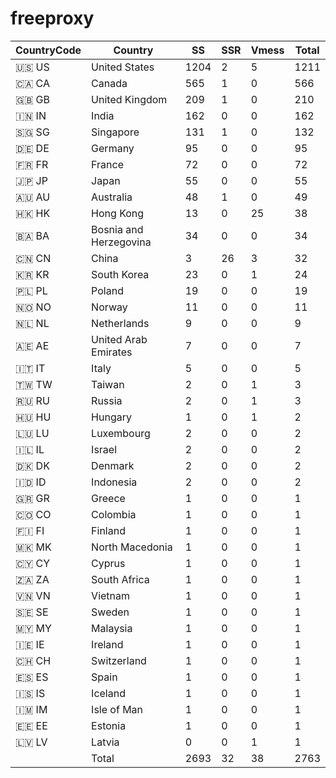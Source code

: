 # freeproxy

|CountryCode|Country|SS|SSR|Vmess|Total|
|  ----  | ----  |  ----  | ----  |  ----  | ----  |
|🇺🇸 US|United States|1204|2|5|1211|
|🇨🇦 CA|Canada|565|1|0|566|
|🇬🇧 GB|United Kingdom|209|1|0|210|
|🇮🇳 IN|India|162|0|0|162|
|🇸🇬 SG|Singapore|131|1|0|132|
|🇩🇪 DE|Germany|95|0|0|95|
|🇫🇷 FR|France|72|0|0|72|
|🇯🇵 JP|Japan|55|0|0|55|
|🇦🇺 AU|Australia|48|1|0|49|
|🇭🇰 HK|Hong Kong|13|0|25|38|
|🇧🇦 BA|Bosnia and Herzegovina|34|0|0|34|
|🇨🇳 CN|China|3|26|3|32|
|🇰🇷 KR|South Korea|23|0|1|24|
|🇵🇱 PL|Poland|19|0|0|19|
|🇳🇴 NO|Norway|11|0|0|11|
|🇳🇱 NL|Netherlands|9|0|0|9|
|🇦🇪 AE|United Arab Emirates|7|0|0|7|
|🇮🇹 IT|Italy|5|0|0|5|
|🇹🇼 TW|Taiwan|2|0|1|3|
|🇷🇺 RU|Russia|2|0|1|3|
|🇭🇺 HU|Hungary|1|0|1|2|
|🇱🇺 LU|Luxembourg|2|0|0|2|
|🇮🇱 IL|Israel|2|0|0|2|
|🇩🇰 DK|Denmark|2|0|0|2|
|🇮🇩 ID|Indonesia|2|0|0|2|
|🇬🇷 GR|Greece|1|0|0|1|
|🇨🇴 CO|Colombia|1|0|0|1|
|🇫🇮 FI|Finland|1|0|0|1|
|🇲🇰 MK|North Macedonia|1|0|0|1|
|🇨🇾 CY|Cyprus|1|0|0|1|
|🇿🇦 ZA|South Africa|1|0|0|1|
|🇻🇳 VN|Vietnam|1|0|0|1|
|🇸🇪 SE|Sweden|1|0|0|1|
|🇲🇾 MY|Malaysia|1|0|0|1|
|🇮🇪 IE|Ireland|1|0|0|1|
|🇨🇭 CH|Switzerland|1|0|0|1|
|🇪🇸 ES|Spain|1|0|0|1|
|🇮🇸 IS|Iceland|1|0|0|1|
|🇮🇲 IM|Isle of Man|1|0|0|1|
|🇪🇪 EE|Estonia|1|0|0|1|
|🇱🇻 LV|Latvia|0|0|1|1|
||Total|2693|32|38|2763|
